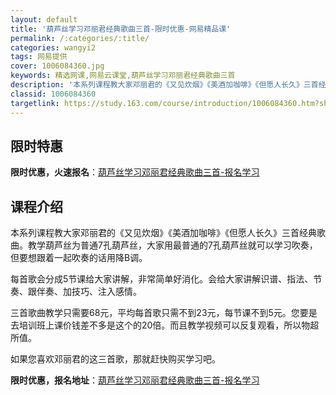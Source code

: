 ```yaml
---
layout: default
title: '葫芦丝学习邓丽君经典歌曲三首-限时优惠-网易精品课'
permalink: /:categories/:title/
categories: wangyi2
tags: 网易提供
cover: 1006084360.jpg
keywords: 精选网课,网易云课堂,葫芦丝学习邓丽君经典歌曲三首
description: '本系列课程教大家邓丽君的《又见炊烟》《美酒加咖啡》《但愿人长久》三首经典歌曲。教学葫芦丝为普通7孔葫芦丝，大家用最普通的'
classid: 1006084360
targetlink: https://study.163.com/course/introduction/1006084360.htm?share=1&shareId=1025206652&utm_campaign=share&utm_medium=iphoneShare&utm_source=&utm_u=1025206652
---
```


## 限时特惠

**限时优惠，火速报名**：[葫芦丝学习邓丽君经典歌曲三首-报名学习](https://study.163.com/course/introduction/1006084360.htm?share=1&shareId=1025206652&utm_campaign=share&utm_medium=iphoneShare&utm_source=&utm_u=1025206652)

## 课程介绍

本系列课程教大家邓丽君的《又见炊烟》《美酒加咖啡》《但愿人长久》三首经典歌曲。教学葫芦丝为普通7孔葫芦丝，大家用最普通的7孔葫芦丝就可以学习吹奏，但要想跟着一起吹奏的话用降B调。



每首歌会分成5节课给大家讲解，非常简单好消化。会给大家讲解识谱、指法、节奏、跟伴奏、加技巧、注入感情。



三首歌曲教学只需要68元，平均每首歌只需不到23元，每节课不到5元。您要是去培训班上课价钱差不多是这个的20倍。而且教学视频可以反复观看，所以物超所值。



如果您喜欢邓丽君的这三首歌，那就赶快购买学习吧。

**限时优惠，报名地址**：[葫芦丝学习邓丽君经典歌曲三首-报名学习](https://study.163.com/course/introduction/1006084360.htm?share=1&shareId=1025206652&utm_campaign=share&utm_medium=iphoneShare&utm_source=&utm_u=1025206652)


